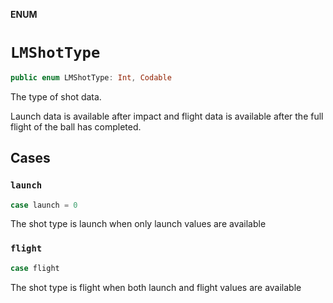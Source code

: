 **ENUM**

# `LMShotType`

```swift
public enum LMShotType: Int, Codable
```

The type of shot data.

Launch data is available after impact and flight data is available after the full flight of the ball has completed.

## Cases
### `launch`

```swift
case launch = 0
```

The shot type is launch when only launch values are available

### `flight`

```swift
case flight
```

The shot type is flight when both launch and flight values are available
